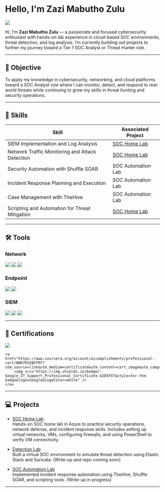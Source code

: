 # Hello, I'm Zazi Mabutho Zulu
<a href="https://www.linkedin.com/in/mabutho-zulu-579794327/">
    <img src="https://img.shields.io/badge/-LinkedIn-0072b1?&style=for-the-badge&logo=linkedin&logoColor=white" />
</a>

Hi, I’m **Zazi Mabutho Zulu** — a passionate and focused cybersecurity enthusiast with hands-on lab experience in cloud-based SOC environments, threat detection, and log analysis. I’m currently building out projects to further my journey toward a Tier 1 SOC Analyst or Threat Hunter role.

---

## 🎯 Objective

To apply my knowledge in cybersecurity, networking, and cloud platforms toward a SOC Analyst role where I can monitor, detect, and respond to real-world threats while continuing to grow my skills in threat hunting and security operations.

---

## 🧠 Skills

| Skill                                           | Associated Project                                             |
|-------------------------------------------------|----------------------------------------------------------------|
| SIEM Implementation and Log Analysis            | <a href="https://github.com/ZaziZulu/soc-home-lab">SOC Home Lab</a> |
| Network Traffic Monitoring and Attack Detection | <a href="https://github.com/ZaziZulu/soc-home-lab">SOC Home Lab</a> |
| Security Automation with Shuffle SOAR           | SOC Automation Lab                                             |
| Incident Response Planning and Execution        | SOC Automation Lab                                             |
| Case Management with TheHive                    | SOC Automation Lab                                             |
| Scripting and Automation for Threat Mitigation  | <a href="https://github.com/ZaziZulu/soc-home-lab">SOC Home Lab</a> |

---

## 🛠️ Tools

### Network
<div>
    <img src="https://img.shields.io/badge/-Wireshark-1679A7?&style=for-the-badge&logo=Wireshark&logoColor=white" />
    <img src="https://img.shields.io/badge/-Suricata-EF3B2D?&style=for-the-badge&logo=Suricata&logoColor=white" />
    <img src="https://img.shields.io/badge/-Zeek-777BB4?&style=for-the-badge&logo=Zeek&logoColor=white" />
</div>

### Endpoint
<div>
    <img src="https://img.shields.io/badge/-Microsoft_Defender_for_Endpoint-00A4EF?&style=for-the-badge&logo=Microsoft&logoColor=white" />
    <img src="https://img.shields.io/badge/-Velociraptor-4B275F?&style=for-the-badge&logo=Velociraptor&logoColor=white" />
</div>

### SIEM
<div>
    <img src="https://img.shields.io/badge/-Microsoft_Sentinel-0078D4?&style=for-the-badge&logo=Microsoft&logoColor=white" />
    <img src="https://img.shields.io/badge/-Splunk-000000?&style=for-the-badge&logo=Splunk&logoColor=white" />
    <img src="https://img.shields.io/badge/-Elastic-005571?&style=for-the-badge&logo=Elastic&logoColor=white" />
</div>

---

## 📜 Certifications

<div>
    <a href="https://www.coursera.org/account/accomplishments/specialization/R95KKTRHJMC2?utm_source=link&utm_medium=certificate&utm_content=cert_image&utm_campaign=sharing_cta&utm_product=prof">
        <img src="https://img.shields.io/badge/-Google_Cybersecurity_Professional_Certificate-4285F4?&style=for-the-badge&logo=Google&logoColor=white" />
    </a>
    
    <a href="https://www.coursera.org/account/accomplishments/professional-cert/NHR7K55BXTM7?utm_source=link&utm_medium=certificate&utm_content=cert_image&utm_campaign=pdf_header_button&utm_product=prof">
        <img src="https://img.shields.io/badge/-Google_IT_Support_Professional_Certificate-4285F4?&style=for-the-badge&logo=Google&logoColor=white" />
    </a>
</div>

---

## 💻 Projects

- [SOC Home Lab](https://github.com/ZaziZulu/soc-home-lab)  
  Hands-on SOC home lab in Azure to practice security operations, network defense, and incident response skills. Includes setting up virtual networks, VMs, configuring firewalls, and using PowerShell to verify VM connectivity.

- [Detection Lab](#)  
  Built a virtual SOC environment to simulate threat detection using Elastic Stack and Suricata. (Write-up and repo coming soon)

- [SOC Automation Lab](#)  
  Implemented incident response automation using TheHive, Shuffle SOAR, and scripting tools. (Write-up in progress)

---
